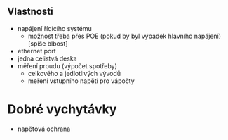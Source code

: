 ## Vlastnosti
- napájení řídícího systému
    - možnost třeba přes POE (pokud by byl výpadek hlavního napájení) [spíše blbost]
- ethernet port 
- jedna celistvá deska
- měření proudu (výpočet spotřeby)
    - celkového a jedlotlivých vývodů
    - meření vstupního napětí pro vápočty





# Dobré vychytávky
- napěťová ochrana